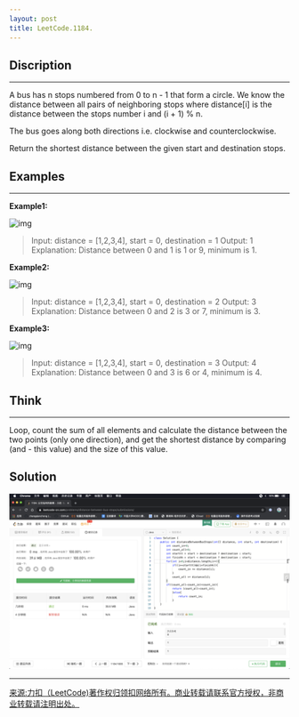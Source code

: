 ```yaml
---
layout: post
title: LeetCode.1184. 
---
```

## Discription

---

A bus has n stops numbered from 0 to n - 1 that form a circle. We know the distance between all pairs of neighboring stops where distance[i] is the distance between the stops number i and (i + 1) % n.

The bus goes along both directions i.e. clockwise and counterclockwise.

Return the shortest distance between the given start and destination stops.

## Examples

---





**Example1:**

![img](https://assets.leetcode.com/uploads/2019/09/03/untitled-diagram-1.jpg)

> Input: distance = [1,2,3,4], start = 0, destination = 1
> Output: 1
> Explanation: Distance between 0 and 1 is 1 or 9, minimum is 1.

**Example2:**

![img](https://assets.leetcode.com/uploads/2019/09/03/untitled-diagram-1-1.jpg)

> Input: distance = [1,2,3,4], start = 0, destination = 2
> Output: 3
> Explanation: Distance between 0 and 2 is 3 or 7, minimum is 3.

**Example3:**

![img](https://assets.leetcode.com/uploads/2019/09/03/untitled-diagram-1-2.jpg)

> Input: distance = [1,2,3,4], start = 0, destination = 3
> Output: 4
> Explanation: Distance between 0 and 3 is 6 or 4, minimum is 4.

## Think

---

Loop, count the sum of all elements and calculate the distance between the two points (only one direction), and get the shortest distance by comparing (and - this value) and the size of this value.

## Solution

![_config.yml](../images/arith.png)

---

[来源:力扣（LeetCode)著作权归领扣网络所有。商业转载请联系官方授权，非商业转载请注明出处。](https://leetcode-cn.com/problems/distance-between-bus-stops)

